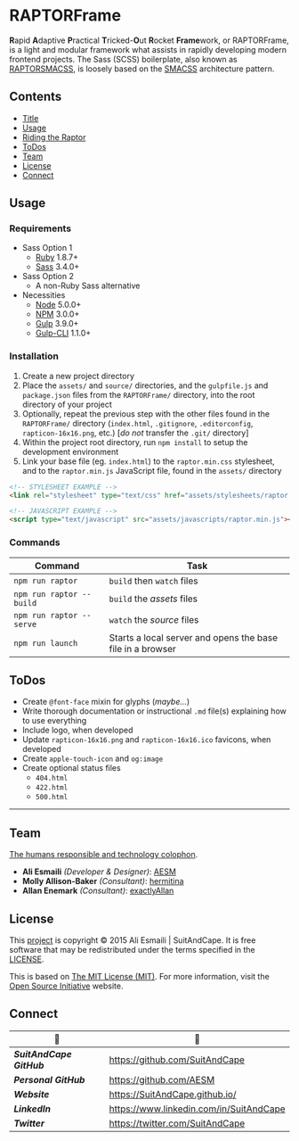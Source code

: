 <!-- README.md -->

RAPTORFrame
===============================================================================

**R**apid **A**daptive **P**ractical **T**ricked-**O**ut **R**ocket **Frame**work, or RAPTORFrame, is a light and modular framework what assists in rapidly developing modern frontend projects.
The Sass (SCSS) boilerplate, also known as [RAPTORSMACSS](https://github.com/SuitAndCape/RAPTORSMACSS), is loosely based on the [SMACSS](https://smacss.com/) architecture pattern.

## Contents

- [Title](#raptorframe)
- [Usage](#usage)
- [Riding the Raptor](#riding-the-raptor)
- [ToDos](#todos)
- [Team](#team)
- [License](#license)
- [Connect](#connect)

## Usage

### Requirements
- Sass Option 1
  + [Ruby](https://www.ruby-lang.org/en/) 1.8.7+ 
  + [Sass](https://github.com/sass/sass) 3.4.0+
- Sass Option 2
  + A non-Ruby Sass alternative
- Necessities
  + [Node](https://github.com/nodejs/node) 5.0.0+
  + [NPM](https://docs.npmjs.com/getting-started/what-is-npm) 3.0.0+
  + [Gulp](https://github.com/gulpjs/gulp) 3.9.0+
  + [Gulp-CLI](https://github.com/gulpjs/gulp-cli) 1.1.0+

### Installation
1. Create a new project directory
2. Place the `assets/` and `source/` directories, and the `gulpfile.js` and `package.json` files from the `RAPTORFrame/` directory, into the root directory of your project
3. Optionally, repeat the previous step with the other files found in the `RAPTORFrame/` directory (`index.html`, `.gitignore`, `.editorconfig`, `rapticon-16x16.png`, etc.) [_do not_ transfer the `.git/` directory]
4. Within the project root directory, run `npm install` to setup the development environment
5. Link your base file (eg. `index.html`) to the `raptor.min.css` stylesheet, and to the `raptor.min.js` JavaScript file, found in the `assets/` directory

``` html
<!-- STYLESHEET EXAMPLE -->
<link rel="stylesheet" type="text/css" href="assets/stylesheets/raptor.min.css" />
```

``` html
<!-- JAVASCRIPT EXAMPLE -->
<script type="text/javascript" src="assets/javascripts/raptor.min.js"></script>
```

### Commands
|          Command          |            Task            |
|---------------------------|----------------------------|
|      `npm run raptor`     | `build` then `watch` files |
| `npm run raptor -- build` | `build` the _assets_ files |
| `npm run raptor -- serve` | `watch` the _source_ files |
|     `npm run launch`      | Starts a local server and opens the base file in a browser |

## ToDos

- Create `@font-face` mixin for glyphs (_maybe..._)
- Write thorough documentation or instructional `.md` file(s) explaining how to use everything
- Include logo, when developed
- Update `rapticon-16x16.png` and `rapticon-16x16.ico` favicons, when developed
- Create `apple-touch-icon` and `og:image`
- Create optional status files
  + `404.html`
  + `422.html`
  + `500.html`

-------------------------------------------------------------------------------

## Team

[The humans responsible and technology colophon](https://github.com/SuitAndCape/RAPTORFrame/blob/Info/humans.txt).

- **Ali Esmaili** _(Developer & Designer)_: [AESM](https://github.com/AESM)
- **Molly Allison-Baker** _(Consultant)_: [hermitina](https://github.com/hermitina)
- **Allan Enemark** _(Consultant)_: [exactlyAllan](https://github.com/exactlyAllan)

## License

This [project](#raptorframe) is copyright © 2015 Ali Esmaili | SuitAndCape.  It is free software that may be redistributed under the terms specified in the [LICENSE](https://github.com/SuitAndCape/RAPTORFrame/blob/Info/LICENSE).

This is based on [The MIT License (MIT)](http://opensource.org/licenses/MIT).  For more information, visit the [Open Source Initiative](http://opensource.org/) website.

## Connect

|               :tophat:               |               :rocket:               |
| ------------------------------------ | ------------------------------------ |
**_SuitAndCape GitHub_** | https://github.com/SuitAndCape
**_Personal GitHub_**    | https://github.com/AESM
**_Website_**            | https://SuitAndCape.github.io/
**_LinkedIn_**           | https://www.linkedin.com/in/SuitAndCape
**_Twitter_**            | https://twitter.com/SuitAndCape
